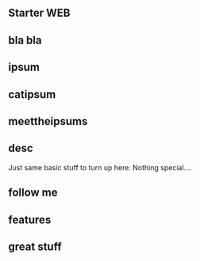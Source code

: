 ## Starter WEB

## bla bla


## ipsum 

## catipsum

## meettheipsums

## desc
Just same basic stuff to turn up here. Nothing special....

## follow me 

## features

## great stuff 